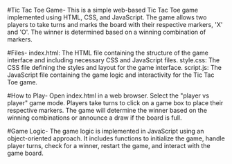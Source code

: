 
#Tic Tac Toe Game-
This is a simple web-based Tic Tac Toe game implemented using HTML, CSS, and JavaScript. The game allows two players to take turns and marks the board with their respective markers, 'X' and 'O'. The winner is determined based on a winning combination of markers.

#Files-
index.html: The HTML file containing the structure of the game interface and including necessary CSS and JavaScript files.
style.css: The CSS file defining the styles and layout for the game interface.
script.js: The JavaScript file containing the game logic and interactivity for the Tic Tac Toe game.


#How to Play-
Open index.html in a web browser.
Select the "player vs player" game mode.
Players take turns to click on a game box to place their respective markers.
The game will determine the winner based on the winning combinations or announce a draw if the board is full.


#Game Logic-
The game logic is implemented in JavaScript using an object-oriented approach. It includes functions to initialize the game, handle player turns, check for a winner, restart the game, and interact with the game board.
